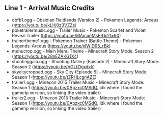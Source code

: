 ## Line 1 - Arrival Music Credits

- obfb1.ogg - Obsidian Fieldlands (Version 2) - Pokemon Legends: Arceus (https://youtu.be/kLHj0z3VZZs)
- poketrailermusic.ogg - Trailer Music - Pokemon Scarlet and Violet Reveal Trailer (https://youtu.be/MAmueMsFR1o?t=90)
- trainertheme1.ogg - Pokemon Trainer (Battle Theme) - Pokemon Legends: Arceus (https://youtu.be/xlWID95_rBk)
- menucrop.ogg - Main Menu Theme - Minecraft Story Mode: Season 2 (https://youtu.be/28nEZAKG1X4)
- shootinggala.ogg - Shooting Gallery (Episode 2) - Minecraft Story Mode: Season 2 (https://youtu.be/pOLtZigxdxk)
- skycitycropped.ogg - Sky City (Episode 5) - Minecraft Story Mode: Season 1 (https://youtu.be/tZRHLcgnAZE)
- trailer1.ogg - Minecon 2015 Trailer Music - Minecraft Story Mode: Season 1 (https://youtu.be/0Apzxc0MSdQ, idk where I found the gamerip version, so linking the video trailer)
- trailer2.ogg - Minecon 2015 Trailer Music - Minecraft Story Mode: Season 1 (https://youtu.be/0Apzxc0MSdQ, idk where I found the gamerip version, so linking the video trailer)
